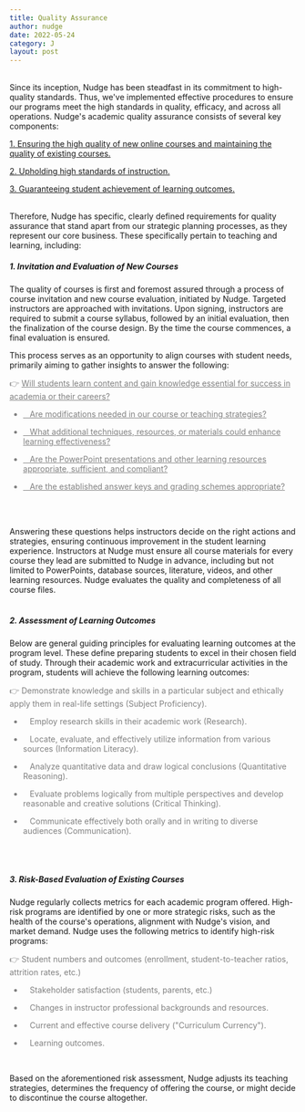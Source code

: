 ```yaml
---
title: Quality Assurance
author: nudge
date: 2022-05-24
category: J
layout: post
---
```


<br>
Since its inception, Nudge has been steadfast in its commitment to high-quality standards. Thus, we've implemented effective procedures to ensure our programs meet the high standards in quality, efficacy, and across all operations.
Nudge's academic quality assurance consists of several key components:

<u>1. Ensuring the high quality of new online courses and maintaining the quality of existing courses.</u>

<u>2. Upholding high standards of instruction.</u>

<u>3. Guaranteeing student achievement of learning outcomes.</u>

<br>
Therefore, Nudge has specific, clearly defined requirements for quality assurance that stand apart from our strategic planning processes, as they represent our core business. These specifically pertain to teaching and learning, including:
<br>

##### 1.	Invitation and Evaluation of New Courses
The quality of courses is first and foremost assured through a process of course invitation and new course evaluation, initiated by Nudge. Targeted instructors are approached with invitations. Upon signing, instructors are required to submit a course syllabus, followed by an initial evaluation, then the finalization of the course design. By the time the course commences, a final evaluation is ensured.

This process serves as an opportunity to align courses with student needs, primarily aiming to gather insights to answer the following:

<font color="gray">

👉 <u>Will students learn content and gain knowledge essential for success in academia or their careers?</u><br>

- <u>&nbsp;&nbsp;&nbsp;Are modifications needed in our course or teaching strategies?</u><br>

- <u>&nbsp;&nbsp;&nbsp;What additional techniques, resources, or materials could enhance learning effectiveness?</u><br>

- <u>&nbsp;&nbsp;&nbsp;Are the PowerPoint presentations and other learning resources appropriate, sufficient, and compliant?</u><br>

- <u>&nbsp;&nbsp;&nbsp;Are the established answer keys and grading schemes appropriate?</u><br>

</font>
<br>
<br>

Answering these questions helps instructors decide on the right actions and strategies, ensuring continuous improvement in the student learning experience. Instructors at Nudge must ensure all course materials for every course they lead are submitted to Nudge in advance, including but not limited to PowerPoints, database sources, literature, videos, and other learning resources. Nudge evaluates the quality and completeness of all course files.
<br>
<br>

##### 2.	Assessment of Learning Outcomes
Below are general guiding principles for evaluating learning outcomes at the program level. These define preparing students to excel in their chosen field of study. Through their academic work and extracurricular activities in the program, students will achieve the following learning outcomes:

<font color="gray">
  
👉  Demonstrate knowledge and skills in a particular subject and ethically apply them in real-life settings (Subject Proficiency).<br>

- &nbsp;&nbsp;&nbsp;Employ research skills in their academic work (Research).<br>
  
- &nbsp;&nbsp;&nbsp;Locate, evaluate, and effectively utilize information from various sources (Information Literacy).<br>
  
- &nbsp;&nbsp;&nbsp;Analyze quantitative data and draw logical conclusions (Quantitative Reasoning).<br>
  
- &nbsp;&nbsp;&nbsp;Evaluate problems logically from multiple perspectives and develop reasonable and creative solutions (Critical Thinking).<br>

- &nbsp;&nbsp;&nbsp;Communicate effectively both orally and in writing to diverse audiences (Communication).<br>

</font>
<br>
<br>

##### 3.	Risk-Based Evaluation of Existing Courses
Nudge regularly collects metrics for each academic program offered. High-risk programs are identified by one or more strategic risks, such as the health of the course's operations, alignment with Nudge's vision, and market demand. Nudge uses the following metrics to identify high-risk programs:

<font color="gray">

👉  Student numbers and outcomes (enrollment, student-to-teacher ratios, attrition rates, etc.)<br>

- &nbsp;&nbsp;&nbsp;Stakeholder satisfaction (students, parents, etc.)<br>

- &nbsp;&nbsp;&nbsp;Changes in instructor professional backgrounds and resources.<br>

- &nbsp;&nbsp;&nbsp;Current and effective course delivery ("Curriculum Currency").<br>

- &nbsp;&nbsp;&nbsp;Learning outcomes.<br>

</font>
<br>

Based on the aforementioned risk assessment, Nudge adjusts its teaching strategies, determines the frequency of offering the course, or might decide to discontinue the course altogether.
 
<br>
<br>

